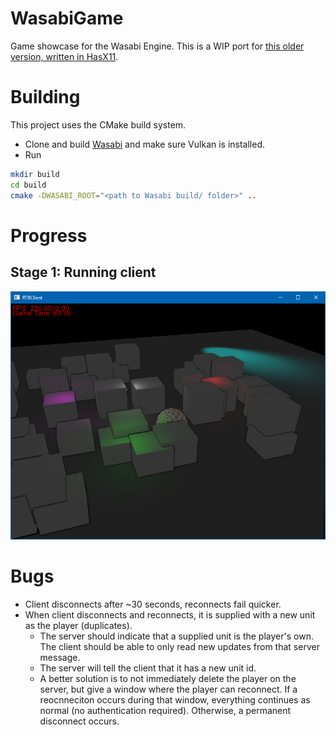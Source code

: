 # WasabiGame
Game showcase for the Wasabi Engine. This is a WIP port for [this older version, written in HasX11](https://github.com/Hasan-Jawaheri/RPG). 

# Building
This project uses the CMake build system.
- Clone and build [Wasabi](https://github.com/Hasan-Jawaheri/Wasabi) and make sure Vulkan is installed.
- Run
```bash
mkdir build
cd build
cmake -DWASABI_ROOT="<path to Wasabi build/ folder>" ..
```

# Progress
## Stage 1: Running client
<img src="https://github.com/Hasan-Jawaheri/WasabiGame/raw/master/gitstuff/client-1.png" /> 

# Bugs
- Client disconnects after ~30 seconds, reconnects fail quicker.
- When client disconnects and reconnects, it is supplied with a new unit as the player (duplicates).
    - The server should indicate that a supplied unit is the player's own. The client should be able to only read new updates from that server message.
    - The server will tell the client that it has a new unit id.
    - A better solution is to not immediately delete the player on the server, but give a window where the player can reconnect. If a reocnneciton occurs during that window, everything continues as normal (no authentication required). Otherwise, a permanent disconnect occurs.
